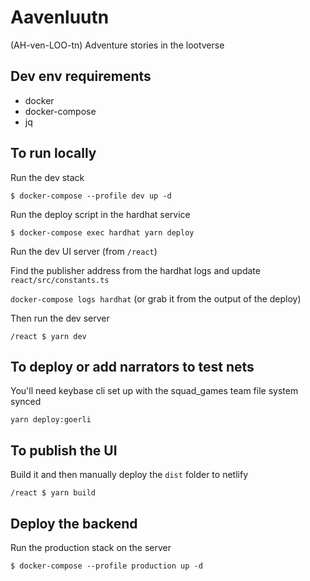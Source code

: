 # Aavenluutn
(AH-ven-LOO-tn)
Adventure stories in the lootverse

## Dev env requirements

* docker
* docker-compose
* jq

## To run locally

Run the dev stack

`$ docker-compose --profile dev up -d`

Run the deploy script in the hardhat service

`$ docker-compose exec hardhat yarn deploy`

Run the dev UI server (from `/react`)

Find the publisher address from the hardhat logs and update
`react/src/constants.ts`

`docker-compose logs hardhat` (or grab it from the output of the deploy)

Then run the dev server

`/react $ yarn dev`

## To deploy or add narrators to test nets

You'll need keybase cli set up with the squad_games team file system synced

`yarn deploy:goerli`

## To publish the UI

Build it and then manually deploy the `dist` folder to netlify

`/react $ yarn build`

## Deploy the backend

Run the production stack on the server

`$ docker-compose --profile production up -d`